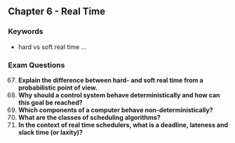 ## Chapter 6 - Real Time

### Keywords

* hard vs soft real time ...


### Exam Questions

67. **Explain the difference between hard- and soft real time from a probabilistic point of view.**
68. **Why should a control system behave deterministically and how can this goal be reached?**
69. **Which components of a computer behave non-deterministically?**
70. **What are the classes of scheduling algorithms?**
71. **In the context of real time schedulers, what is a deadline, lateness and slack time (or laxity)?**
